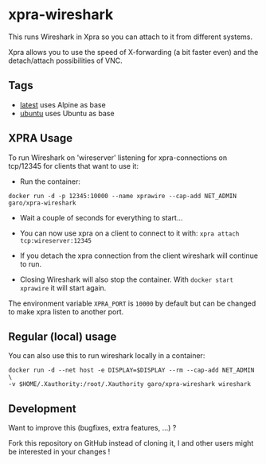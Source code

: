 # xpra-wireshark

This runs Wireshark in Xpra so you can attach to it from different systems.

Xpra allows you to use the speed of X-forwarding (a bit faster even) and the detach/attach possibilities of VNC.

## Tags

* [latest](https://github.com/ngaro/xpra-wireshark/blob/master/Dockerfile) uses Alpine as base
* [ubuntu](https://github.com/ngaro/xpra-wireshark/blob/ubuntu/Dockerfile) uses Ubuntu as base

## XPRA Usage

To run Wireshark on 'wireserver' listening for xpra-connections on tcp/12345 for clients that want to use it:

* Run the container:

`docker run -d -p 12345:10000 --name xprawire --cap-add NET_ADMIN garo/xpra-wireshark`

* Wait a couple of seconds for everything to start...

* You can now use xpra on a client to connect to it with: `xpra attach tcp:wireserver:12345`

* If you detach the xpra connection from the client wireshark will continue to run.

* Closing Wireshark will also stop the container. With `docker start xprawire` it will start again.

The environment variable `XPRA_PORT` is `10000` by default but can be changed to make xpra listen to another port.

## Regular (local) usage

You can also use this to run wireshark locally in a container:

```
docker run -d --net host -e DISPLAY=$DISPLAY --rm --cap-add NET_ADMIN \
-v $HOME/.Xauthority:/root/.Xauthority garo/xpra-wireshark wireshark
```

## Development
Want to improve this (bugfixes, extra features, ...) ?

Fork this repository on GitHub instead of cloning it,
I and other users might be interested in your changes !
